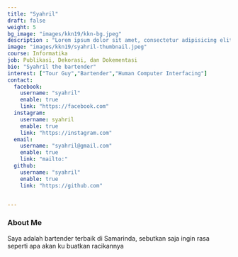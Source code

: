 ```yaml
---
title: "Syahril"
draft: false
weight: 5
bg_image: "images/kkn19/kkn-bg.jpeg"
description : "Lorem ipsum dolor sit amet, consectetur adipisicing elit, sed do eiusmod tempor incididunt ut labore. dolore magna aliqua. Ut enim ad minim veniam, quis nostrud."
image: "images/kkn19/syahril-thumbnail.jpeg"
course: Informatika
job: Publikasi, Dekorasi, dan Dokementasi
bio: "Syahril the bartender"
interest: ["Tour Guy","Bartender","Human Computer Interfacing"]
contact:
  facebook:
    username: "syahril"
    enable: true
    link: "https://facebook.com"
  instagram:
    username: syahril
    enable: true
    link: "https://instagram.com"
  email: 
    username: "syahril@gmail.com"
    enable: true
    link: "mailto:"
  github:
    username: "syahril" 
    enable: true
    link: "https://github.com"


---
```


### About Me

Saya adalah bartender terbaik di Samarinda, sebutkan saja ingin rasa seperti apa akan ku buatkan racikannya